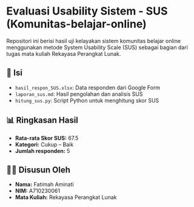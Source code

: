 # Evaluasi Usability Sistem - SUS (Komunitas-belajar-online)

Repositori ini berisi hasil uji kelayakan sistem komunitas belajar online menggunakan metode System Usability Scale (SUS) sebagai bagian dari tugas mata kuliah Rekayasa Perangkat Lunak.

## 📄 Isi
- `hasil_respon_SUS.xlsx`: Data responden dari Google Form
- `laporan_sus.md`: Hasil pengolahan dan analisis SUS
- `hitung_sus.py`: Script Python untuk menghitung skor SUS

## 📊 Ringkasan Hasil
- **Rata-rata Skor SUS:** 67.5
- **Kategori:** Cukup – Baik
- **Jumlah responden:** 5

## 🧑‍🎓 Disusun Oleh
- **Nama:** Fatimah Aminati
- **NIM:** A710230061
- **Mata Kuliah:** Rekayasa Perangkat Lunak
